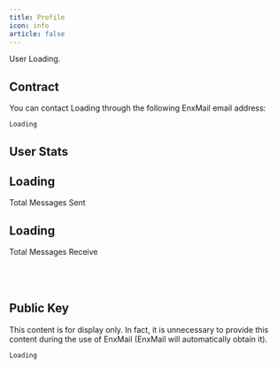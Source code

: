 ```yaml
---
title: Profile
icon: info
article: false
---
```


User <span class="unit.username">Loading</span>.

## Contract

You can contact <span class="unit.username">Loading</span> through the following EnxMail email address:

<div class="language-text line-numbers-mode" data-ext="text"><pre class="language-text"><code class="unit._fingerprint">Loading</code></pre><div class="line-numbers" aria-hidden="true"><div class="line-number"></div></div></div>

## User Stats

<div class="home project" style="min-height: 200px;">
<div class="features" style="transition: transform 0.25s ease-in-out 0.16s, opacity 0.25s ease-in-out 0.16s; transform: translateY(0px); opacity: 1; border-top: none;">
<div class="feature"><span class="icon iconfont icon-comment"></span><h2 class="unit.sent">Loading</h2><p>Total Messages Sent</p></div>
<div class="feature"><span class="icon iconfont icon-any"></span><h2 class="unit.receive">Loading</h2><p>Total Messages Receive</p></div>
</div>
</div>

## Public Key

This content is for display only. In fact, it is unnecessary to provide this content during the use of EnxMail (EnxMail will automatically obtain it).

<div class="language-text line-numbers-mode" data-ext="text"><pre class="language-text"><code class="unit.public_key">Loading</code></pre><div class="line-numbers" aria-hidden="true"><div class="line-number"></div></div></div>

<script>
    setTimeout("if (!window.enxMailServiceInit) {window.location.reload()}", 1000);
</script>